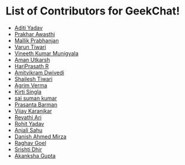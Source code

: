 # List of Contributors for GeekChat!

<!-- Format for adding contributor is as follows-
- [Aditya Verma](https://github.com/homewardgamer) -->

- [Aditi Yadav](https://github.com/adtoria)
- [Prakhar Awasthi](https://github.com/prakhar011)
- [Mallik Prabhanjan](https://github.com/vemulapandu)
- [Varun Tiwari](https://github.com/varunKT001)
- [Vineeth Kumar Munigyala](https://github.com/VineethKumarM)
- [Aman Utkarsh](https://github.com/mitrya)
- [HariPrasath R](https://github.com/HariPrasath-3)
- [Amitvikram Dwivedi](https://github.com/batflarrow)
- [Shailesh Tiwari](https://github.com/shlesh)
- [Agrim Verma](https://github.com/AgrimVerma)
- [Kirti Singla](https://github.com/codesanta142)
- [sai suman kumar](https://github.com/saisumanthkumar)
- [Prasanta Barman](https://github.com/prasanta352)
- [Vijay Karanjkar](https://github.com/Vijay-K-2003)
- [Revathi Ari](https://github.com/Revathi2306)
- [Rohit Yadav](https://github.com/yadav-rohit)
- [Anjali Sahu](https://github.com/99anjali)
- [Danish Ahmed Mirza](https://github.com/try-catch-stack)
- [Raghav Goel](https://github.com/raghavgoel25)
- [Srishti Dhir](https://github.com/srishtayy)
- [Akanksha Gupta](https://github.com/Akanksha2391)


<!-- Add yourself above this line! -->
